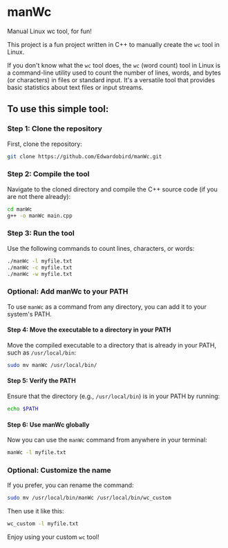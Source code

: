 
# manWc
Manual Linux wc tool, for fun!

This project is a fun project written in C++ to manually create the `wc` tool in Linux.

If you don't know what the `wc` tool does, the `wc` (word count) tool in Linux is a command-line utility used to count the number of lines, words, and bytes (or characters) in files or standard input. It's a versatile tool that provides basic statistics about text files or input streams.

## To use this simple tool:

### Step 1: Clone the repository
First, clone the repository:
```bash
git clone https://github.com/Edwardobird/manWc.git
```

### Step 2: Compile the tool
Navigate to the cloned directory and compile the C++ source code (if you are not there already):
```bash
cd manWc
g++ -o manWc main.cpp
```

### Step 3: Run the tool
Use the following commands to count lines, characters, or words:
```bash
./manWc -l myfile.txt
./manWc -c myfile.txt
./manWc -w myfile.txt
```

### Optional: Add manWc to your PATH
To use `manWc` as a command from any directory, you can add it to your system's PATH.

#### Step 4: Move the executable to a directory in your PATH
Move the compiled executable to a directory that is already in your PATH, such as `/usr/local/bin`:
```bash
sudo mv manWc /usr/local/bin/
```

#### Step 5: Verify the PATH
Ensure that the directory (e.g., `/usr/local/bin`) is in your PATH by running:
```bash
echo $PATH
```

#### Step 6: Use manWc globally
Now you can use the `manWc` command from anywhere in your terminal:
```bash
manWc -l myfile.txt
```

### Optional: Customize the name
If you prefer, you can rename the command:
```bash
sudo mv /usr/local/bin/manWc /usr/local/bin/wc_custom
```

Then use it like this:
```bash
wc_custom -l myfile.txt
```

Enjoy using your custom `wc` tool!
